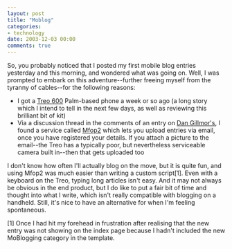 ```yaml
---
layout: post
title: "Moblog"
categories:
- technology
date: 2003-12-03 00:00
comments: true
---
```


<p>So, you probably noticed that I posted my first mobile blog entries yesterday and this morning, and wondered what was going on. Well, I was prompted to embark on this adventure--further freeing myself from the tyranny of cables--for the following reasons:</p>

<ul>
<li>I got a <a href="http://handspring.com/products/communicators/treo600_overview.jhtml;jsessionid=WP2V4ATWWKPM5QFIAE1CFFGAVAATKIV0">Treo 600</a> Palm-based phone a week or so ago (a long story which I intend to tell in the next few days, as well as reviewing this brilliant bit of kit)</li>
<li>Via a discussion thread in the comments of an entry on <a href="http://weblog.siliconvalley.com/column/dangillmor/archives/001543.shtml#001543">Dan Gillmor's</a>, I found a service called <a href="http://new.bastish.net/cgi-bin/mfop2/index.cgi?rm=about">Mfop2</a> which lets you upload entries via email, once you have registered your details. If you attach a picture to the email--the Treo has a typically poor, but nevertheless serviceable camera built in--then that gets uploaded too</li>
</ul>

<p>I don't know how often I'll actually blog on the move, but it is quite fun, and using Mfop2 was much easier than writing a custom script[1]. Even with a keyboard on the Treo, typing long articles isn't easy. And it may not always be obvious in the end product, but I do like to put a fair bit of time and thought into what I write, which isn't really compatible with blogging on a handheld. Still, it's nice to have an alternative for when I'm feeling spontaneous.</p>

<p>[1] Once I had hit my forehead in frustration after realising that the new entry was not showing on the index page because I hadn't included the new MoBlogging category in the template.</p>


